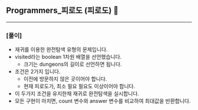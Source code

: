 ## Programmers_피로도 (피로도) 🚀
___



### **[풀이]**

- 재귀를 이용한 완전탐색 유형의 문제입니다.
- visited라는 boolean 1차원 배열을 선언했습니다.
  - 크기는 dungeons의 길이로 선언하면 됩니다.
- 조건은 2가지 입니다.
  - 이전에 방문하지 않은 곳이어야 합니다.
  - 현재 피로도가, 최소 필요 필요도 이상이어야 합니다.
- 이 두가지 조건을 유지한채 재귀로 완전탐색을 실시합니다.
- 모든 구현이 마치면, count 변수와 answer 변수를 비교하여 최대값을 반환합니다.
